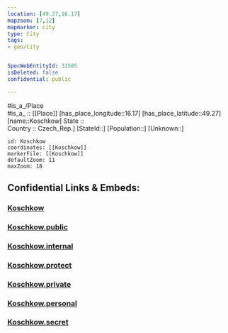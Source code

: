 ```yaml
---
location: [49.27,16.17] 
mapzoom: [7,12] 
mapmarker: city 
type: City
tags:
- geo/City


SpocWebEntityId: 31585
isDeleted: false
confidential: public

---
```

#is_a_/Place  
#is_a_ :: [[Place]] 
[has_place_longitude::16.17] 
[has_place_latitude::49.27] 
[name::Koschkow] 
State ::  
Country :: Czech_Rep.] 
[StateId::] 
[Population::] 
[Unknown::] 


```leaflet
id: Koschkow
coordinates: [[Koschkow]] 
markerFile: [[Koschkow]] 
defaultZoom: 11 
maxZoom: 18
```


## Confidential Links & Embeds: 

### [Koschkow](/_Standards/Earth/Continent/Europe/Europe~Central/Czech_Republic/regions~Czech_Republic/Vysočina/City/Koschkow.md) 

### [Koschkow.public](/_public/Earth/Continent/Europe/Europe~Central/Czech_Republic/regions~Czech_Republic/Vysočina/City/Koschkow.public.md) 

### [Koschkow.internal](/_internal/Earth/Continent/Europe/Europe~Central/Czech_Republic/regions~Czech_Republic/Vysočina/City/Koschkow.internal.md) 

### [Koschkow.protect](/_protect/Earth/Continent/Europe/Europe~Central/Czech_Republic/regions~Czech_Republic/Vysočina/City/Koschkow.protect.md) 

### [Koschkow.private](/_private/Earth/Continent/Europe/Europe~Central/Czech_Republic/regions~Czech_Republic/Vysočina/City/Koschkow.private.md) 

### [Koschkow.personal](/_personal/Earth/Continent/Europe/Europe~Central/Czech_Republic/regions~Czech_Republic/Vysočina/City/Koschkow.personal.md) 

### [Koschkow.secret](/_secret/Earth/Continent/Europe/Europe~Central/Czech_Republic/regions~Czech_Republic/Vysočina/City/Koschkow.secret.md)

